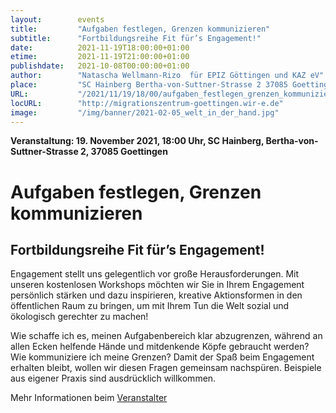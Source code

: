 ```yaml
---
layout:        events
title:         "Aufgaben festlegen, Grenzen kommunizieren"
subtitle:      "Fortbildungsreihe Fit für’s Engagement!"
date:          2021-11-19T18:00:00+01:00
etime:         2021-11-19T21:00:00+01:00
publishdate:   2021-10-08T00:00:00+01:00
author:        "Natascha Wellmann-Rizo  für EPIZ Göttingen und KAZ eV"
place:         "SC Hainberg Bertha-von-Suttner-Strasse 2 37085 Goettingen"
URL:           "/2021/11/19/18/00/aufgaben_festlegen_grenzen_kommunizieren"
locURL:        "http://migrationszentrum-goettingen.wir-e.de"
image:         "/img/banner/2021-02-05_welt_in_der_hand.jpg"
---
```


**Veranstaltung: 19. November 2021, 18:00 Uhr, SC Hainberg, Bertha-von-Suttner-Strasse 2, 37085 Goettingen**

Aufgaben festlegen, Grenzen kommunizieren
===========

Fortbildungsreihe Fit für’s Engagement!
-----------
Engagement stellt uns gelegentlich vor große Herausforderungen. Mit unseren kostenlosen Workshops möchten wir Sie in Ihrem Engagement persönlich stärken und dazu inspirieren, kreative Aktionsformen in den öffentlichen Raum zu bringen, um mit Ihrem Tun die Welt sozial und ökologisch gerechter zu machen!

Wie schaffe ich es, meinen Aufgabenbereich klar abzugrenzen, während an allen Ecken helfende Hände und mitdenkende Köpfe gebraucht werden? Wie kommuniziere ich meine Grenzen? Damit der
Spaß beim Engagement erhalten bleibt, wollen wir diesen Fragen gemeinsam nachspüren. Beispiele aus eigener Praxis sind ausdrücklich
willkommen.

Mehr Informationen beim [Veranstalter](http://migrationszentrum-goettingen.wir-e.de)
